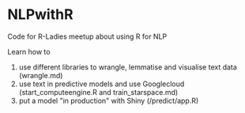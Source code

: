 # NLPwithR
Code for R-Ladies meetup about using R for NLP

Learn how to 
1. use different libraries to wrangle, lemmatise and visualise text data (wrangle.md)
2. use text in predictive models and use Googlecloud (start_computeengine.R and train_starspace.md)
3. put a model "in production" with Shiny (/predict/app.R)
